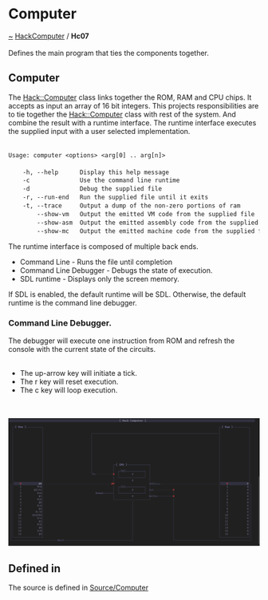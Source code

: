 <a id="computer"></a>
<h1>Computer</h1>
<a id="a01574"></a>
<a href="https://github.com/CharlesCarley/HackComputer#~">~</a>
<a href="index.md#index">HackComputer</a>
<span class="inline-text">/</span>
<span class="bold-text"><b>Hc07</b></span>
<br/>
<br/>
<span class="inline-text">Defines the main program that ties the components together.</span>
<a id="a01574_1hc07computer"></a>
<a id="computer"></a>
<h2>Computer</h2>
<span class="inline-text">The </span>
<a href="a00907.md#computer">Hack::Computer</a>
<span class="inline-text"> class links together the ROM, RAM and CPU chips. It accepts as input an array of 16 bit integers.</span>
<span class="inline-text">This projects responsibilities are to tie together the </span>
<a href="a00907.md#computer">Hack::Computer</a>
<span class="inline-text"> class with rest of the system. And combine the result with a runtime interface. The runtime interface executes the supplied input with a user selected implementation.</span>
<br/>
<br/>

```txt
Usage: computer <options> <arg[0] .. arg[n]>

    -h, --help      Display this help message
    -c              Use the command line runtime
    -d              Debug the supplied file
    -r, --run-end   Run the supplied file until it exits
    -t, --trace     Output a dump of the non-zero portions of ram
        --show-vm   Output the emitted VM code from the supplied file
        --show-asm  Output the emitted assembly code from the supplied file
        --show-mc   Output the emitted machine code from the supplied file
```
<span class="inline-text">The runtime interface is composed of multiple back ends. </span>
<br/>
<ul>
<li><span class="inline-text">Command Line - Runs the file until completion</span>
</li>
<li><span class="inline-text">Command Line Debugger - Debugs the state of execution.</span>
</li>
<li><span class="inline-text">SDL runtime - Displays only the screen memory.</span>
</li>
</ul>
<span class="inline-text">If SDL is enabled, the default runtime will be SDL. Otherwise, the default runtime is the command line debugger.</span>
<br/>
<a id="a01574_1hc07debugger"></a>
<a id="command-line-debugger."></a>
<h3>Command Line Debugger.</h3>
<span class="inline-text">The debugger will execute one instruction from ROM and refresh the console with the current state of the circuits. </span>
<br/>
<br/>
<ul>
<li><span class="inline-text">The up-arrow key will initiate a tick.</span>
</li>
<li><span class="inline-text">The r key will reset execution.</span>
</li>
<li><span class="inline-text">The c key will loop execution.</span>
</li>
</ul>
<br/>
<br/>
<img src="../images/Debugger.png"/><br/>
<a id="a01574_1hc07defined"></a>
<a id="defined-in"></a>
<h2>Defined in</h2>
<span class="inline-text">The source is defined in </span>
<a href="../../Source/Computer#source-computer">Source/Computer</a>
<br/>
</div>
</div>
</body>
</html>
